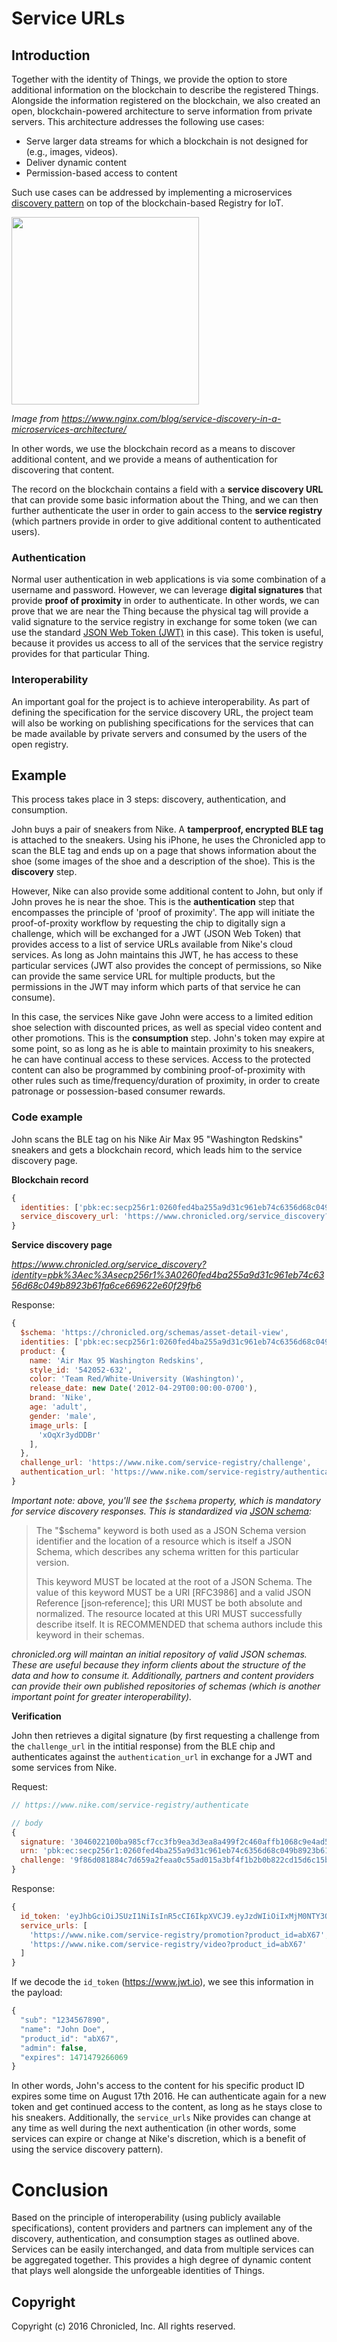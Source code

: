 # Service URLs

## Introduction

Together with the identity of Things, we provide the option to store additional information on the blockchain to describe the registered Things. Alongside the information registered on the blockchain, we also created an open, blockchain-powered architecture to serve information from private servers. This architecture addresses the following use cases:

- Serve larger data streams for which a blockchain is not designed for (e.g., images, videos).
- Deliver dynamic content
- Permission-based access to content

Such use cases can be addressed by implementing a microservices <a href='https://www.nginx.com/blog/service-discovery-in-a-microservices-architecture/'>discovery pattern</a> on top of the blockchain-based Registry for IoT.

<img src='https://assets.wp.nginx.com/wp-content/uploads/2016/04/Richardson-microservices-part4-2_client-side-pattern.png' width='300' />

*Image from https://www.nginx.com/blog/service-discovery-in-a-microservices-architecture/*

In other words, we use the blockchain record as a means to discover additional content, and we provide a means of authentication for discovering that content.

The record on the blockchain contains a field with a **service discovery URL** that can provide some basic information about the Thing, and we can then further authenticate the user in order to gain access to the **service registry** (which partners provide in order to give additional content to authenticated users).

### Authentication

Normal user authentication in web applications is via some combination of a username and password. However, we can leverage **digital signatures** that provide **proof of proximity** in order to authenticate. In other words, we can prove that we are near the Thing because the physical tag will provide a valid signature to the service registry in exchange for some token (we can use the standard <a href='https://jwt.io/'>JSON Web Token (JWT)</a> in this case). This token is useful, because it provides us access to all of the services that the service registry provides for that particular Thing.

### Interoperability

An important goal for the project is to achieve interoperability. As part of defining the specification for the service discovery URL, the project team will also be working on publishing specifications for the services that can be made available by private servers and consumed by the users of the open registry.

## Example

This process takes place in 3 steps: discovery, authentication, and consumption.

John buys a pair of sneakers from Nike. A **tamperproof, encrypted BLE tag** is attached to the sneakers. Using his iPhone, he uses the Chronicled app to scan the BLE tag and ends up on a page that shows information about the shoe (some images of the shoe and a description of the shoe). This is the **discovery** step.

However, Nike can also provide some additional content to John, but only if John proves he is near the shoe. This is the **authentication** step that encompasses the principle of 'proof of proximity'. The app will initiate the proof-of-proxity workflow by requesting the chip to digitally sign a challenge, which will be exchanged for a JWT (JSON Web Token) that provides access to a list of service URLs available from Nike's cloud services. As long as John maintains this JWT, he has access to these particular services (JWT also provides the concept of permissions, so Nike can provide the same service URL for multiple products, but the permissions in the JWT may inform which parts of that service he can consume).

In this case, the services Nike gave John were access to a limited edition shoe selection with discounted prices, as well as special video content and other promotions. This is the **consumption** step. John's token may expire at some point, so as long as he is able to maintain proximity to his sneakers, he can have continual access to these services. Access to the protected content can also be programmed by combining proof-of-proximity with other rules such as time/frequency/duration of proximity, in order to create patronage or possession-based consumer rewards.

### Code example

John scans the BLE tag on his Nike Air Max 95 "Washington Redskins" sneakers and gets a blockchain record, which leads him to the service discovery page.

**Blockchain record**

```javascript
{
  identities: ['pbk:ec:secp256r1:0260fed4ba255a9d31c961eb74c6356d68c049b8923b61fa6ce669622e60f29fb6'],
  service_discovery_url: 'https://www.chronicled.org/service_discovery?identity=pbk:ec:secp256r1:0260fed4ba255a9d31c961eb74c6356d68c049b8923b61fa6ce669622e60f29fb6'
}
```
**Service discovery page**

*https://www.chronicled.org/service_discovery?identity=pbk%3Aec%3Asecp256r1%3A0260fed4ba255a9d31c961eb74c6356d68c049b8923b61fa6ce669622e60f29fb6*

Response:

```javascript
{
  $schema: 'https://chronicled.org/schemas/asset-detail-view',
  identities: ['pbk:ec:secp256r1:0260fed4ba255a9d31c961eb74c6356d68c049b8923b61fa6ce669622e60f29fb6'],
  product: {
    name: 'Air Max 95 Washington Redskins',
    style_id: '542052-632',
    color: 'Team Red/White-University (Washington)',
    release_date: new Date('2012-04-29T00:00:00-0700'),
    brand: 'Nike',
    age: 'adult',
    gender: 'male',
    image_urls: [
      'xOqXr3ydDDBr'
    ],
  },
  challenge_url: 'https://www.nike.com/service-registry/challenge',
  authentication_url: 'https://www.nike.com/service-registry/authenticate'
}
```

*Important note: above, you'll see the `$schema` property, which is mandatory for service discovery responses. This is standardized via <a href="http://json-schema.org/latest/json-schema-core.html#anchor22">JSON schema</a>:*

> The "$schema" keyword is both used as a JSON Schema version identifier and the location of a resource which is itself a JSON Schema, which describes any schema written for this particular version.
> 
> This keyword MUST be located at the root of a JSON Schema. The value of this keyword MUST be a URI [RFC3986] and a valid JSON Reference [json‑reference]; this URI MUST be both absolute and normalized. The resource located at this URI MUST successfully describe itself. It is RECOMMENDED that schema authors include this keyword in their schemas.

*chronicled.org will maintan an initial repository of valid JSON schemas. These are useful because they inform clients about the structure of the data and how to consume it. Additionally, partners and content providers can provide their own published repositories of schemas (which is another important point for greater interoperability).*

**Verification**

John then retrieves a digital signature (by first requesting a challenge from the `challenge_url` in the intitial response) from the BLE chip and authenticates against the `authentication_url` in exchange for a JWT and some services from Nike.

Request:

```javascript
// https://www.nike.com/service-registry/authenticate

// body
{
  signature: '3046022100ba985cf7cc3fb9ea3d3ea8a499f2c460affb1068c9e4ad55971dd04b7d0e6ecd0221009ba952d8f499e3a638f159392c56f2fb8704ab64a9aa503629540e6049ec4466',
  urn: 'pbk:ec:secp256r1:0260fed4ba255a9d31c961eb74c6356d68c049b8923b61fa6ce669622e60f29fb6',
  challenge: '9f86d081884c7d659a2feaa0c55ad015a3bf4f1b2b0b822cd15d6c15b0f00a08'
}
```

Response:

```javascript
{
  id_token: 'eyJhbGciOiJSUzI1NiIsInR5cCI6IkpXVCJ9.eyJzdWIiOiIxMjM0NTY3ODkwIiwibmFtZSI6IkpvaG4gRG9lIiwicHJvZHVjdF9pZCI6ImFiWDY3IiwiYWRtaW4iOmZhbHNlLCJleHBpcmVzIjoxNDcxNDc5MjY2MDY5fQ.bzPZUuY0QP5yVp-aXWte_DhfyU4WhqlFcx9lBW75yWbG-lmN0Nfp3bjoH34w-BIj63PKoggdrrnTTSm5Oc-lWUUTX0bYWLnZuOnIOcc_xhXcZIFJjEaPbO5PbjRfGWPrnMMy4Fr0nCNCAHP282qNaHFADaTuFSBH4Kyej2vrGs0',
  service_urls: [
    'https://www.nike.com/service-registry/promotion?product_id=abX67',
    'https://www.nike.com/service-registry/video?product_id=abX67'
  ]
}
```

If we decode the `id_token` (https://www.jwt.io), we see this information in the payload:

```javascript
{
  "sub": "1234567890",
  "name": "John Doe",
  "product_id": "abX67",
  "admin": false,
  "expires": 1471479266069
}
```
In other words, John's access to the content for his specific product ID expires some time on August 17th 2016. He can authenticate again for a new token and get continued access to the content, as long as he stays close to his sneakers. Additionally, the `service_urls` Nike provides can change at any time as well during the next authentication (in other words, some services can expire or change at Nike's discretion, which is a benefit of using the service discovery pattern).

# Conclusion

Based on the principle of interoperability (using publicly available specifications), content providers and partners can implement any of the discovery, authentication, and consumption stages as outlined above. Services can be easily interchanged, and data from multiple services can be aggregated together. This provides a high degree of dynamic content that plays well alongside the unforgeable identities of Things.

## Copyright
Copyright (c) 2016 Chronicled, Inc. All rights reserved.
